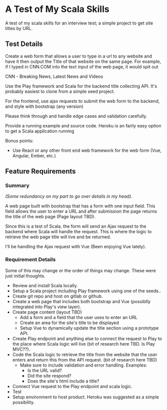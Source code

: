 
# A Test of My Scala Skills

A test of my scala skills for an interview test; a simple project to get site
titles by URL.

## Test Details

Create a web form that allows a user to type in a url to any website and have
it then output the Title of that website on the same page. For example, if I
typed in CNN.COM into the text input of the web page, it would spit out 

CNN - Breaking News, Latest News and Videos

Use the Play framework and Scala for the backend title collecting API. It's
probably easiest to clone from a simple seed project. 

For the frontend, use ajax requests to submit the web form to the backend, and
style with bootstrap (any version)

Please think through and handle edge cases and validation carefully.

Provide a running example and source code. Heroku is an fairly easy option to
get a Scala application running

Bonus points:
- Use React or any other front end web framework for the web form (Vue,
  Angular, Ember, etc.)

## Feature Requirements

### Summary

_(Some redundancy on my part to go over details in my head)._

A web page built with bootstrap that has a form with one input field. This
field allows the user to enter a URL and after submission the page returns
the title of the web page (Page layout TBD).

Since this is a test of Scala, the form will send an Ajax request to the
backend where Scala will handle the request. This is where the logic to
retrieve the web page title will live and be returned.

I'll be handling the Ajax request with Vue (Been enjoying Vue lately).

### Requirement Details

Some of this may change or the order of things may change. These were
just initial thoughts.

* Review and install Scala locally.
* Setup a Scala project including Play framework using one of the seeds..
* Create git repo and host on gitlab or github. 
* Create a web page that includes both bootstrap and Vue (possiblly integrated
  into Play's view layer).
* Create page content (layout TBD)
    * Add a form and a field that the user uses to enter an URL
    * Create an area for the site's title to be displayed
    * Setup Vue to dynamically update the title section using a prototype API.
* Create Play endpoint and anything else to connect the request to Play to the
  place where Scala logic will live (bit of research here TBD. Is Play MVC??).
* Code the Scala logic to retrieve the title from the website that the user
  enters and return this from the API request. (bit of research here TBD)
    * Make sure to include validation and error handling. Examples:
        * Is the URL valid?
        * Did the site respond?
        * Does the site's html include a title?
* Connect Vue request to the Play endpoint and scala logic.
* Test
* Setup environment to host product. Heroku was suggested as a simple
  possibility.
